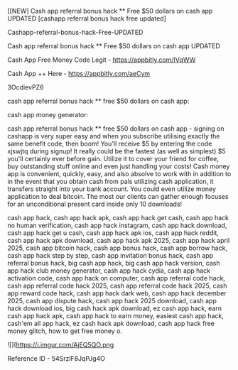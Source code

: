[[NEW] Cash app referral bonus hack ** Free $50 dollars on cash app UPDATED [cashapp referral bonus hack free updated]

Cashapp-referral-bonus-hack-Free-UPDATED

Cash app referral bonus hack ** Free $50 dollars on cash app UPDATED

Cash App Free Money Code Legit -  https://appbitly.com/IVqWW


Cash App ++ Here - https://appbitly.com/aeCym


3OcdievPZ6

cash app referral bonus hack ** free $50 dollars on cash app:

cash app money generator:

cash app referral bonus hack ** free $50 dollars on cash app - signing on cashapp is very super easy and when you subscribe utilising exactly the same benefit code, then boom! You'll receive $5 by entering the code xjswjtq during signup! It really could be the fastest (as well as simplest) $5 you'll certainly ever before gain. Utilize it to cover your friend for coffee, buy outstanding stuff online and even just handling your costs! Cash money app is convenient, quickly, easy, and also absolve to work with in addition to in the event that you obtain cash from pals utilizing cash application, it transfers straight into your bank account. You could even utilize money application to deal bitcoin. The most our clients can gather enough focuses for an unconditional present card inside only 10 downloads!

cash app hack, cash app hack apk, cash app hack get cash, cash app hack no human verification, cash app hack instagram, cash app hack download, cash app hack get u cash, cash app hack apk ios, cash app hack reddit, cash app hack apk download, cash app hack apk 2025, cash app hack april 2025, cash app bitcoin hack, cash app bonus hack, cash app borrow hack, cash app hack step by step, cash app invitation bonus hack, cash app referral bonus hack, big cash app hack, big cash app hack version, cash app hack club money generator, cash app hack cydia, cash app hack activation code, cash app hack on computer, cash app referral code hack, cash app referral code hack 2025, cash app referral code hack 2025, cash app reward code hack, cash app hack dark web, cash app hack december 2025, cash app dispute hack, cash app hack 2025 download, cash app hack download ios, big cash hack apk download, ez cash app hack, earn cash app hack apk, cash app hack to earn money, easiest cash app hack, cash'em all app hack, ez cash hack apk download, cash app hack free money glitch, how to get free money o.

![](https://i.imgur.com/AjEQ5QO.png

Reference ID - 54SrzlF8JqPJg4O